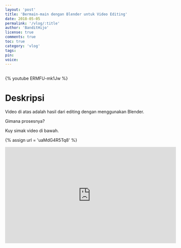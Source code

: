 ```yaml
---
layout: 'post'
title: 'Bermain-main dengan Blender untuk Video Editing'
date: 2018-05-05
permalink: '/vlog/:title'
author: 'BanditHijo'
license: true
comments: true
toc: true
category: 'vlog'
tags:
pin:
voice:
---
```


<div style="margin-top:30px;"></div>

{% youtube ERMFU-mk1Jw %}

# Deskripsi

Video di atas adalah hasil dari editing dengan menggunakan Blender.

Gimana prosesnya?

Kuy simak video di bawah.

<!-- EMBED CONTAINER: YOUTUBE -->
{% assign url = 'uaMdG4R5Tq8' %}
<div class='embed-container'>
<iframe width="560" height="315" src="https://www.youtube.com/embed/{{ url }}" frameborder="0" allow="accelerometer; autoplay; encrypted-media; gyroscope; picture-in-picture" allowfullscreen></iframe>
</div>


